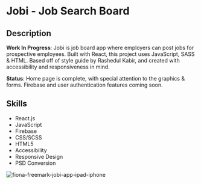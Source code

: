 # Jobi - Job Search Board

## Description
**Work In Progress**:
Jobi is job board app where employers can post jobs for prospective employees. Built with React, this project uses JavaScript, SASS & HTML. Based off of style guide by Rashedul Kabir, and created with accessibility and responsiveness in mind.

**Status**:
Home page is complete, with special attention to the graphics & forms. Firebase and user authentication features coming soon.

## Skills
- React.js
- JavaScript
- Firebase
- CSS/SCSS
- HTML5
- Accessibility
- Responsive Design
- PSD Conversion

![fiona-freemark-jobi-app-ipad-iphone](https://user-images.githubusercontent.com/79855684/230155150-e66f93b4-c445-4495-a760-445487cb8e58.jpg)
